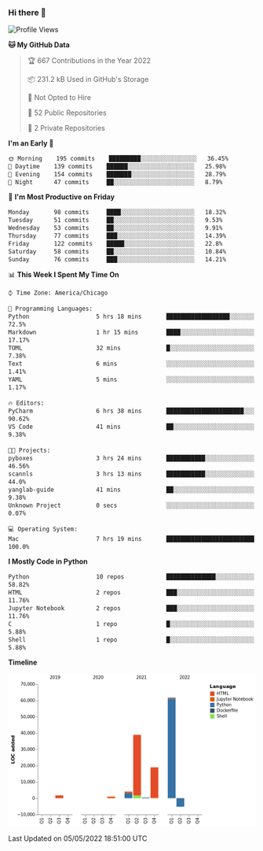 ### Hi there 👋

<!--
**cauliyang/cauliyang** is a ✨ _special_ ✨ repository because its `README.md` (this file) appears on your GitHub profile.

Here are some ideas to get you started:

- 🔭 I’m currently working on ...
- 🌱 I’m currently learning ...
- 👯 I’m looking to collaborate on ...
- 🤔 I’m looking for help with ...
- 💬 Ask me about ...
- 📫 How to reach me: ...
- 😄 Pronouns: ...
- ⚡ Fun fact: ...
-->

<!--START_SECTION:waka-->
![Profile Views](http://img.shields.io/badge/Profile%20Views-0-blue)

**🐱 My GitHub Data** 

> 🏆 667 Contributions in the Year 2022
 > 
> 📦 231.2 kB Used in GitHub's Storage 
 > 
> 🚫 Not Opted to Hire
 > 
> 📜 52 Public Repositories 
 > 
> 🔑 2 Private Repositories  
 > 
**I'm an Early 🐤** 

```text
🌞 Morning    195 commits    █████████░░░░░░░░░░░░░░░░   36.45% 
🌆 Daytime    139 commits    ██████░░░░░░░░░░░░░░░░░░░   25.98% 
🌃 Evening    154 commits    ███████░░░░░░░░░░░░░░░░░░   28.79% 
🌙 Night      47 commits     ██░░░░░░░░░░░░░░░░░░░░░░░   8.79%

```
📅 **I'm Most Productive on Friday** 

```text
Monday       98 commits     ████░░░░░░░░░░░░░░░░░░░░░   18.32% 
Tuesday      51 commits     ██░░░░░░░░░░░░░░░░░░░░░░░   9.53% 
Wednesday    53 commits     ██░░░░░░░░░░░░░░░░░░░░░░░   9.91% 
Thursday     77 commits     ███░░░░░░░░░░░░░░░░░░░░░░   14.39% 
Friday       122 commits    █████░░░░░░░░░░░░░░░░░░░░   22.8% 
Saturday     58 commits     ██░░░░░░░░░░░░░░░░░░░░░░░   10.84% 
Sunday       76 commits     ███░░░░░░░░░░░░░░░░░░░░░░   14.21%

```


📊 **This Week I Spent My Time On** 

```text
⌚︎ Time Zone: America/Chicago

💬 Programming Languages: 
Python                   5 hrs 18 mins       ██████████████████░░░░░░░   72.5% 
Markdown                 1 hr 15 mins        ████░░░░░░░░░░░░░░░░░░░░░   17.17% 
TOML                     32 mins             █░░░░░░░░░░░░░░░░░░░░░░░░   7.38% 
Text                     6 mins              ░░░░░░░░░░░░░░░░░░░░░░░░░   1.41% 
YAML                     5 mins              ░░░░░░░░░░░░░░░░░░░░░░░░░   1.17%

🔥 Editors: 
PyCharm                  6 hrs 38 mins       ██████████████████████░░░   90.62% 
VS Code                  41 mins             ██░░░░░░░░░░░░░░░░░░░░░░░   9.38%

🐱‍💻 Projects: 
pyboxes                  3 hrs 24 mins       ███████████░░░░░░░░░░░░░░   46.56% 
scannls                  3 hrs 13 mins       ███████████░░░░░░░░░░░░░░   44.0% 
yanglab-guide            41 mins             ██░░░░░░░░░░░░░░░░░░░░░░░   9.38% 
Unknown Project          0 secs              ░░░░░░░░░░░░░░░░░░░░░░░░░   0.07%

💻 Operating System: 
Mac                      7 hrs 19 mins       █████████████████████████   100.0%

```

**I Mostly Code in Python** 

```text
Python                   10 repos            ██████████████░░░░░░░░░░░   58.82% 
HTML                     2 repos             ███░░░░░░░░░░░░░░░░░░░░░░   11.76% 
Jupyter Notebook         2 repos             ███░░░░░░░░░░░░░░░░░░░░░░   11.76% 
C                        1 repo              █░░░░░░░░░░░░░░░░░░░░░░░░   5.88% 
Shell                    1 repo              █░░░░░░░░░░░░░░░░░░░░░░░░   5.88%

```


**Timeline**

![Chart not found](https://raw.githubusercontent.com/cauliyang/cauliyang/main/charts/bar_graph.png) 


 Last Updated on 05/05/2022 18:51:00 UTC
<!--END_SECTION:waka-->
